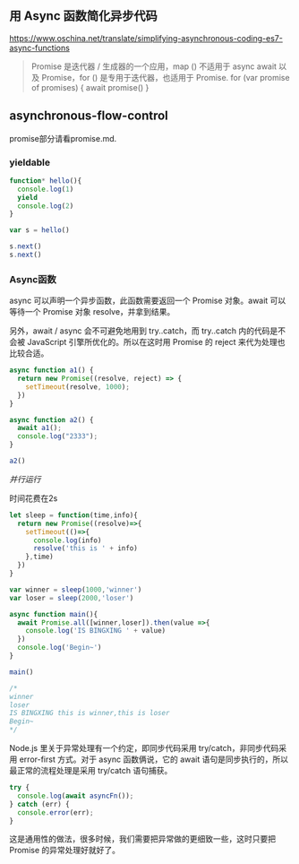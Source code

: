 





## 用 Async 函数简化异步代码

https://www.oschina.net/translate/simplifying-asynchronous-coding-es7-async-functions

> Promise 是迭代器 / 生成器的一个应用，map () 不适用于 async await 以及 Promise，for () 是专用于迭代器，也适用于 Promise. for (var promise of promises) { await promise() }

## asynchronous-flow-control

promise部分请看promise.md.

### yieldable

```js
function* hello(){
  console.log(1)
  yield
  console.log(2)
}

var s = hello()

s.next()
s.next()
```

### Async函数

async 可以声明一个异步函数，此函数需要返回一个 Promise 对象。await 可以等待一个 Promise 对象 resolve，并拿到结果。

另外，await / async 会不可避免地用到 try..catch，而 try..catch 内的代码是不会被 JavaScript 引擎所优化的。所以在这时用 Promise 的 reject 来代为处理也比较合适。

```js
async function a1() {
  return new Promise((resolve, reject) => {
    setTimeout(resolve, 1000);
  })
}

async function a2() {
  await a1();
  console.log("2333");
}

a2()
```

*并行运行*

时间花费在2s

```js
let sleep = function(time,info){
  return new Promise((resolve)=>{
    setTimeout(()=>{
      console.log(info)
      resolve('this is ' + info)
    },time)
  })
}

var winner = sleep(1000,'winner')
var loser = sleep(2000,'loser')

async function main(){
  await Promise.all([winner,loser]).then(value =>{
    console.log('IS BINGXING ' + value)
  })
  console.log('Begin~')
}

main()

/*
winner
loser
IS BINGXING this is winner,this is loser
Begin~
*/
```

Node.js 里关于异常处理有一个约定，即同步代码采用 try/catch，非同步代码采用 error-first 方式。对于 async 函数俩说，它的 await 语句是同步执行的，所以最正常的流程处理是采用 try/catch 语句捕获。

```js
try {
  console.log(await asyncFn());
} catch (err) {
  console.error(err);
}
```

这是通用性的做法，很多时候，我们需要把异常做的更细致一些，这时只要把 Promise 的异常处理好就好了。